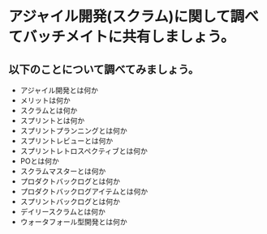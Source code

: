 # アジャイル開発(スクラム)に関して調べてバッチメイトに共有しましょう。

## 以下のことについて調べてみましょう。
- アジャイル開発とは何か
- メリットは何か
- スクラムとは何か
- スプリントとは何か
- スプリントプランニングとは何か
- スプリントレビューとは何か
- スプリントレトロスペクティブとは何か
- POとは何か
- スクラムマスターとは何か
- プロダクトバックログとは何か
- プロダクトバックログアイテムとは何か
- スプリントバックログとは何か
- デイリースクラムとは何か
- ウォータフォール型開発とは何か
